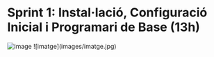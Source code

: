 
# Sprint 1: Instal·lació, Configuració Inicial i Programari de Base (13h)

<img width="306" height="201" alt="image" src="https://github.com/user-attachments/assets/8163977f-aba3-4629-9ab5-02c683a6284b" />
![imatge](images/imatge.jpg)
